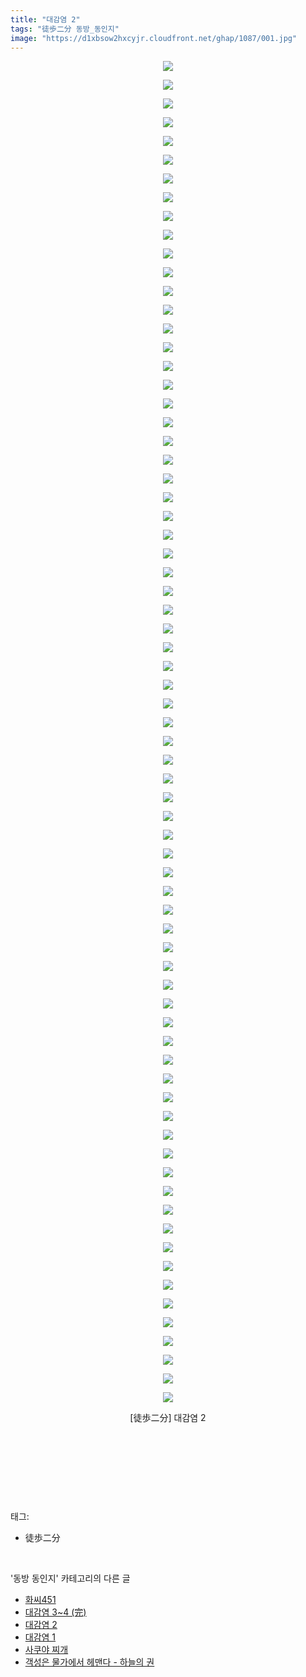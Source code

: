 ```yaml
---
title: "대감염 2"
tags: "徒歩二分 동방_동인지"
image: "https://d1xbsow2hxcyjr.cloudfront.net/ghap/1087/001.jpg"
---
```

<div class="article">
<p style="text-align: center; clear: none; float: none;"><img src="{{ site.imgserver10 }}/ghap/1087/001.jpg"/></p>
<p style="text-align: center; clear: none; float: none;"><img src="{{ site.imgserver10 }}/ghap/1087/002.jpg"/></p>
<p style="text-align: center; clear: none; float: none;"><img src="{{ site.imgserver10 }}/ghap/1087/003.jpg"/></p>
<p style="text-align: center; clear: none; float: none;"><img src="{{ site.imgserver10 }}/ghap/1087/004.jpg"/></p>
<p style="text-align: center; clear: none; float: none;"><img src="{{ site.imgserver10 }}/ghap/1087/005.jpg"/></p>
<p style="text-align: center; clear: none; float: none;"><img src="{{ site.imgserver10 }}/ghap/1087/006.jpg"/></p>
<p style="text-align: center; clear: none; float: none;"><img src="{{ site.imgserver10 }}/ghap/1087/007.jpg"/></p>
<p style="text-align: center; clear: none; float: none;"><img src="{{ site.imgserver10 }}/ghap/1087/008.jpg"/></p>
<p style="text-align: center; clear: none; float: none;"><img src="{{ site.imgserver10 }}/ghap/1087/009.jpg"/></p>
<p style="text-align: center; clear: none; float: none;"><img src="{{ site.imgserver10 }}/ghap/1087/010.jpg"/></p>
<p style="text-align: center; clear: none; float: none;"><img src="{{ site.imgserver10 }}/ghap/1087/011.jpg"/></p>
<p style="text-align: center; clear: none; float: none;"><img src="{{ site.imgserver10 }}/ghap/1087/012.jpg"/></p>
<p style="text-align: center; clear: none; float: none;"><img src="{{ site.imgserver10 }}/ghap/1087/013.jpg"/></p>
<p style="text-align: center; clear: none; float: none;"><img src="{{ site.imgserver10 }}/ghap/1087/014.jpg"/></p>
<p style="text-align: center; clear: none; float: none;"><img src="{{ site.imgserver10 }}/ghap/1087/015.jpg"/></p>
<p style="text-align: center; clear: none; float: none;"><img src="{{ site.imgserver10 }}/ghap/1087/016.jpg"/></p>
<p style="text-align: center; clear: none; float: none;"><img src="{{ site.imgserver10 }}/ghap/1087/017.jpg"/></p>
<p style="text-align: center; clear: none; float: none;"><img src="{{ site.imgserver10 }}/ghap/1087/018.jpg"/></p>
<p style="text-align: center; clear: none; float: none;"><img src="{{ site.imgserver10 }}/ghap/1087/019.jpg"/></p>
<p style="text-align: center; clear: none; float: none;"><img src="{{ site.imgserver10 }}/ghap/1087/020.jpg"/></p>
<p style="text-align: center; clear: none; float: none;"><img src="{{ site.imgserver10 }}/ghap/1087/021.jpg"/></p>
<p style="text-align: center; clear: none; float: none;"><img src="{{ site.imgserver10 }}/ghap/1087/022.jpg"/></p>
<p style="text-align: center; clear: none; float: none;"><img src="{{ site.imgserver10 }}/ghap/1087/023.jpg"/></p>
<p style="text-align: center; clear: none; float: none;"><img src="{{ site.imgserver10 }}/ghap/1087/024.jpg"/></p>
<p style="text-align: center; clear: none; float: none;"><img src="{{ site.imgserver10 }}/ghap/1087/025.jpg"/></p>
<p style="text-align: center; clear: none; float: none;"><img src="{{ site.imgserver10 }}/ghap/1087/026.jpg"/></p>
<p style="text-align: center; clear: none; float: none;"><img src="{{ site.imgserver10 }}/ghap/1087/027.jpg"/></p>
<p style="text-align: center; clear: none; float: none;"><img src="{{ site.imgserver10 }}/ghap/1087/028.jpg"/></p>
<p style="text-align: center; clear: none; float: none;"><img src="{{ site.imgserver10 }}/ghap/1087/029.jpg"/></p>
<p style="text-align: center; clear: none; float: none;"><img src="{{ site.imgserver10 }}/ghap/1087/030.jpg"/></p>
<p style="text-align: center; clear: none; float: none;"><img src="{{ site.imgserver10 }}/ghap/1087/031.jpg"/></p>
<p style="text-align: center; clear: none; float: none;"><img src="{{ site.imgserver10 }}/ghap/1087/032.jpg"/></p>
<p style="text-align: center; clear: none; float: none;"><img src="{{ site.imgserver10 }}/ghap/1087/033.jpg"/></p>
<p style="text-align: center; clear: none; float: none;"><img src="{{ site.imgserver10 }}/ghap/1087/034.jpg"/></p>
<p style="text-align: center; clear: none; float: none;"><img src="{{ site.imgserver10 }}/ghap/1087/035.jpg"/></p>
<p style="text-align: center; clear: none; float: none;"><img src="{{ site.imgserver10 }}/ghap/1087/036.jpg"/></p>
<p style="text-align: center; clear: none; float: none;"><img src="{{ site.imgserver10 }}/ghap/1087/037.jpg"/></p>
<p style="text-align: center; clear: none; float: none;"><img src="{{ site.imgserver10 }}/ghap/1087/038.jpg"/></p>
<p style="text-align: center; clear: none; float: none;"><img src="{{ site.imgserver10 }}/ghap/1087/039.jpg"/></p>
<p style="text-align: center; clear: none; float: none;"><img src="{{ site.imgserver10 }}/ghap/1087/040.jpg"/></p>
<p style="text-align: center; clear: none; float: none;"><img src="{{ site.imgserver10 }}/ghap/1087/041.jpg"/></p>
<p style="text-align: center; clear: none; float: none;"><img src="{{ site.imgserver10 }}/ghap/1087/042.jpg"/></p>
<p style="text-align: center; clear: none; float: none;"><img src="{{ site.imgserver10 }}/ghap/1087/043.jpg"/></p>
<p style="text-align: center; clear: none; float: none;"><img src="{{ site.imgserver10 }}/ghap/1087/044.jpg"/></p>
<p style="text-align: center; clear: none; float: none;"><img src="{{ site.imgserver10 }}/ghap/1087/045.jpg"/></p>
<p style="text-align: center; clear: none; float: none;"><img src="{{ site.imgserver10 }}/ghap/1087/046.jpg"/></p>
<p style="text-align: center; clear: none; float: none;"><img src="{{ site.imgserver10 }}/ghap/1087/047.jpg"/></p>
<p style="text-align: center; clear: none; float: none;"><img src="{{ site.imgserver10 }}/ghap/1087/048.jpg"/></p>
<p style="text-align: center; clear: none; float: none;"><img src="{{ site.imgserver10 }}/ghap/1087/049.jpg"/></p>
<p style="text-align: center; clear: none; float: none;"><img src="{{ site.imgserver10 }}/ghap/1087/050.jpg"/></p>
<p style="text-align: center; clear: none; float: none;"><img src="{{ site.imgserver10 }}/ghap/1087/051.jpg"/></p>
<p style="text-align: center; clear: none; float: none;"><img src="{{ site.imgserver10 }}/ghap/1087/052.jpg"/></p>
<p style="text-align: center; clear: none; float: none;"><img src="{{ site.imgserver10 }}/ghap/1087/053.jpg"/></p>
<p style="text-align: center; clear: none; float: none;"><img src="{{ site.imgserver10 }}/ghap/1087/054.jpg"/></p>
<p style="text-align: center; clear: none; float: none;"><img src="{{ site.imgserver10 }}/ghap/1087/055.jpg"/></p>
<p style="text-align: center; clear: none; float: none;"><img src="{{ site.imgserver10 }}/ghap/1087/056.jpg"/></p>
<p style="text-align: center; clear: none; float: none;"><img src="{{ site.imgserver10 }}/ghap/1087/057.jpg"/></p>
<p style="text-align: center; clear: none; float: none;"><img src="{{ site.imgserver10 }}/ghap/1087/058.jpg"/></p>
<p style="text-align: center; clear: none; float: none;"><img src="{{ site.imgserver10 }}/ghap/1087/059.jpg"/></p>
<p style="text-align: center; clear: none; float: none;"><img src="{{ site.imgserver10 }}/ghap/1087/060.jpg"/></p>
<p style="text-align: center; clear: none; float: none;"><img src="{{ site.imgserver10 }}/ghap/1087/061.jpg"/></p>
<p style="text-align: center; clear: none; float: none;"><img src="{{ site.imgserver10 }}/ghap/1087/062.jpg"/></p>
<p style="text-align: center; clear: none; float: none;"><img src="{{ site.imgserver10 }}/ghap/1087/063.jpg"/></p>
<p style="text-align: center; clear: none; float: none;"><img src="{{ site.imgserver10 }}/ghap/1087/064.jpg"/></p>
<p style="text-align: center; clear: none; float: none;"><img src="{{ site.imgserver10 }}/ghap/1087/065.jpg"/></p>
<p style="text-align: center; clear: none; float: none;"><img src="{{ site.imgserver10 }}/ghap/1087/066.jpg"/></p>
<p style="text-align: center; clear: none; float: none;"><img src="{{ site.imgserver10 }}/ghap/1087/067.jpg"/></p>
<p style="text-align: center; clear: none; float: none;"><img src="{{ site.imgserver10 }}/ghap/1087/068.jpg"/></p>
<p style="text-align: center; clear: none; float: none;"><img src="{{ site.imgserver10 }}/ghap/1087/069.jpg"/></p>
<p style="text-align: center; clear: none; float: none;"><img src="{{ site.imgserver10 }}/ghap/1087/070.jpg"/></p>
<p style="text-align: center; clear: none; float: none;"><img src="{{ site.imgserver10 }}/ghap/1087/071.jpg"/></p>
<p style="text-align: center; clear: none; float: none;"><img src="{{ site.imgserver10 }}/ghap/1087/072.jpg"/></p>
<p style="text-align: center; clear: none; float: none;">[徒歩二分] 대감염 2</p>
<p style="text-align: center; clear: none; float: none;"><br/></p>
<p style="text-align: center; clear: none; float: none;"><br/></p>
<p><br/></p>
</div><br/>
<div class="tagTrail">
<p>태그: </p>
<ul>
<li>徒歩二分</li>
</ul>
</div><br/>
<div class="another">
<p>'동방 동인지' 카테고리의 다른 글</p>
<ul>
<li><a href="/ghap_1089">화씨451</a></li>
<li><a href="/ghap_1088">대감염 3~4 (完)</a></li>
<li><a href="/ghap_1087">대감염 2</a></li>
<li><a href="/ghap_1086">대감염 1</a></li>
<li><a href="/ghap_1085">사쿠야 찌개</a></li>
<li><a href="/ghap_1084">객성은 물가에서 헤맨다 - 하늘의 권</a></li>
</ul>
</div><br/>
<div class="cb_module cb_fluid">
<div class="cb_wrt cb_profile">
</div><!-- commentList close -->
</div><br/>
